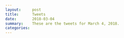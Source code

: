 ```yaml
---
layout:     post
title:      Tweets
date:       2018-03-04
summary:    These are the tweets for March 4, 2018.
categories:
---
```


